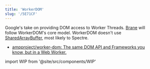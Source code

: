 ```yaml
---
title: 'WorkerDOM'
slug: '/5E71CF'
---
```


Google's take on providing DOM access to Worker Threads.
[Brane](../Projects/Brane.md) will follow WorkerDOM's core model.
WorkerDOM doesn't use [SharedArrayBuffer](SharedArrayBuffer.md), most likely to Spectre.

- [ampproject/worker-dom: The same DOM API and Frameworks you know, but in a Web Worker.](https://github.com/ampproject/worker-dom/)

import WIP from '@site/src/components/WIP'

<WIP />